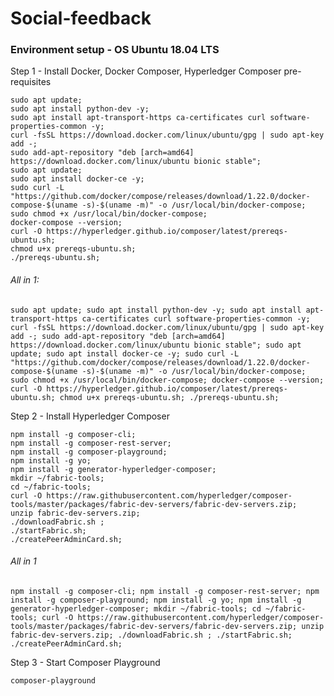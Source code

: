 # Social-feedback

### Environment setup - OS Ubuntu 18.04 LTS
Step 1 - Install Docker, Docker Composer, Hyperledger Composer pre-requisites

    sudo apt update;
    sudo apt install python-dev -y;
    sudo apt install apt-transport-https ca-certificates curl software-properties-common -y;
    curl -fsSL https://download.docker.com/linux/ubuntu/gpg | sudo apt-key add -;
    sudo add-apt-repository "deb [arch=amd64] https://download.docker.com/linux/ubuntu bionic stable";
    sudo apt update;
    sudo apt install docker-ce -y;
    sudo curl -L "https://github.com/docker/compose/releases/download/1.22.0/docker-compose-$(uname -s)-$(uname -m)" -o /usr/local/bin/docker-compose;
    sudo chmod +x /usr/local/bin/docker-compose;
    docker-compose --version;
    curl -O https://hyperledger.github.io/composer/latest/prereqs-ubuntu.sh;
    chmod u+x prereqs-ubuntu.sh;
    ./prereqs-ubuntu.sh;
    
###### All in 1:

    sudo apt update; sudo apt install python-dev -y; sudo apt install apt-transport-https ca-certificates curl software-properties-common -y; curl -fsSL https://download.docker.com/linux/ubuntu/gpg | sudo apt-key add -; sudo add-apt-repository "deb [arch=amd64] https://download.docker.com/linux/ubuntu bionic stable"; sudo apt update; sudo apt install docker-ce -y; sudo curl -L "https://github.com/docker/compose/releases/download/1.22.0/docker-compose-$(uname -s)-$(uname -m)" -o /usr/local/bin/docker-compose; sudo chmod +x /usr/local/bin/docker-compose; docker-compose --version; curl -O https://hyperledger.github.io/composer/latest/prereqs-ubuntu.sh; chmod u+x prereqs-ubuntu.sh; ./prereqs-ubuntu.sh;
    
Step 2 - Install Hyperledger Composer

    npm install -g composer-cli;
    npm install -g composer-rest-server;
    npm install -g composer-playground;
    npm install -g yo;
    npm install -g generator-hyperledger-composer;
    mkdir ~/fabric-tools;
    cd ~/fabric-tools;
    curl -O https://raw.githubusercontent.com/hyperledger/composer-tools/master/packages/fabric-dev-servers/fabric-dev-servers.zip;
    unzip fabric-dev-servers.zip;
    ./downloadFabric.sh ;
    ./startFabric.sh;
    ./createPeerAdminCard.sh;
    
###### All in 1

    npm install -g composer-cli; npm install -g composer-rest-server; npm install -g composer-playground; npm install -g yo; npm install -g generator-hyperledger-composer; mkdir ~/fabric-tools; cd ~/fabric-tools; curl -O https://raw.githubusercontent.com/hyperledger/composer-tools/master/packages/fabric-dev-servers/fabric-dev-servers.zip; unzip fabric-dev-servers.zip; ./downloadFabric.sh ; ./startFabric.sh; ./createPeerAdminCard.sh;
   
Step 3 - Start Composer Playground

    composer-playground